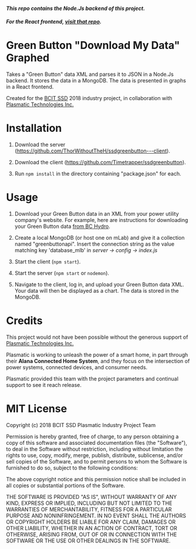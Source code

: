 #### *This repo contains the Node.Js backend of this project.*
#### *For the React frontend, [visit that repo](https://github.com/ThorWithoutTheH/ssdgreenbutton---client).*

# Green Button "Download My Data" Graphed

Takes a "Green Button" data XML and parses it to JSON in a Node.Js backend. It stores the data in a MongoDB. The data is presented in graphs in a React frontend.

Created for the [BCIT SSD](https://www.bcit.ca/study/programs/699ccertt) 2018 industry project, in collaboration with [Plasmatic Technologies Inc.](https://www.plasmatic.ai/)

# Installation

1. Download the server (https://github.com/ThorWithoutTheH/ssdgreenbutton---client).

2. Download the client (https://github.com/Timetrapper/ssdgreenbutton).

3. Run `npm install` in the directory containing "package.json" for each.

# Usage

1. Download your Green Button data in an XML from your power utility company's website.
For example, here are instructions for downloading your Green Button data [from BC Hydro](https://www.bchydro.com/search.html?q=Where+can+I+get+my+billing+and+electricity+use+history%3F&qid=1348&ir_type=3).

2. Create a local MongoDB (or host one on mLab) and give it a collection named "greenbuttonapi".
Insert the connection string as the value matching key 'database_mlb' in *server -> config -> index.js*

3. Start the client (`npm start`).

4. Start the server (`npm start` or `nodemon`).

5. Navigate to the client, log in, and upload your Green Button data XML. Your data will then be displayed as a chart. The data is stored in the MongoDB.

# Credits

This project would not have been possible without the generous support of [Plasmatic Technologies Inc.](https://www.plasmatic.ai/)

Plasmatic is working to unleash the power of a smart home, in part through their **Alana Connected Home System**, and they focus on the intersection of power systems, connected devices, and consumer needs.

Plasmatic provided this team with the project parameters and continual support to see it reach release.

# MIT License

Copyright (c) 2018 BCIT SSD Plasmatic Industry Project Team

Permission is hereby granted, free of charge, to any person obtaining a copy
of this software and associated documentation files (the "Software"), to deal
in the Software without restriction, including without limitation the rights
to use, copy, modify, merge, publish, distribute, sublicense, and/or sell
copies of the Software, and to permit persons to whom the Software is
furnished to do so, subject to the following conditions:

The above copyright notice and this permission notice shall be included in all
copies or substantial portions of the Software.

THE SOFTWARE IS PROVIDED "AS IS", WITHOUT WARRANTY OF ANY KIND, EXPRESS OR
IMPLIED, INCLUDING BUT NOT LIMITED TO THE WARRANTIES OF MERCHANTABILITY,
FITNESS FOR A PARTICULAR PURPOSE AND NONINFRINGEMENT. IN NO EVENT SHALL THE
AUTHORS OR COPYRIGHT HOLDERS BE LIABLE FOR ANY CLAIM, DAMAGES OR OTHER
LIABILITY, WHETHER IN AN ACTION OF CONTRACT, TORT OR OTHERWISE, ARISING FROM,
OUT OF OR IN CONNECTION WITH THE SOFTWARE OR THE USE OR OTHER DEALINGS IN THE
SOFTWARE.